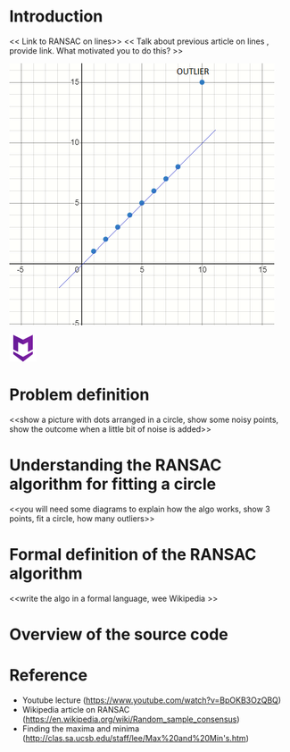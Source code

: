 # Introduction

<< Link to RANSAC on lines>>
<< Talk about previous article on lines , provide link. What motivated you to do this? >>


![Human mind](./images/Intro_HumanMind_SeesStraightLine.png)

![alt text](https://github.com/adam-p/markdown-here/raw/master/src/common/images/icon48.png "Logo Title Text 1")






# Problem definition

<<show a picture with dots arranged in a circle, show some noisy points, show the outcome when a little bit of noise is added>>

# Understanding the RANSAC algorithm for fitting a circle

<<you will need some diagrams to explain how the algo works, show 3 points, fit a circle, how many outliers>>

# Formal definition of the RANSAC algorithm
<<write the algo in a formal language, wee Wikipedia >>

# Overview of the source code



# Reference
- Youtube lecture (https://www.youtube.com/watch?v=BpOKB3OzQBQ)
- Wikipedia article on RANSAC (https://en.wikipedia.org/wiki/Random_sample_consensus)
- Finding the maxima and minima (http://clas.sa.ucsb.edu/staff/lee/Max%20and%20Min's.htm)




